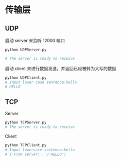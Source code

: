 # 传输层


## UDP


启动 server 来监听 12000 端口
```bash
python UDPServer.py

# The server is ready to receive
```


启动 client 来进行数据发送，并返回已经被转为大写的数据
```bash
python UDPClient.py
# Input lower case senrence:hello
# HELLO
```


## TCP


Server
```bash
python TCPServer.py 
# The server is ready to receive
```

Client
```bash
python TCPClient.py
# Input lowercase sentence:hello
# ('From server:', u'HELLO')
```

